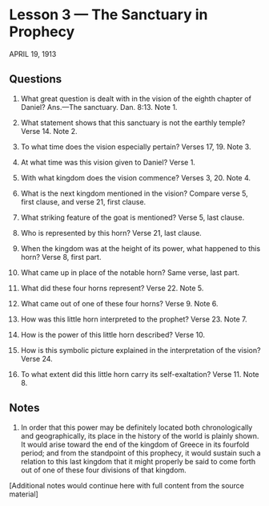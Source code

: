 # Lesson 3 — The Sanctuary in Prophecy
APRIL 19, 1913

## Questions

1. What great question is dealt with in the vision of the eighth chapter of Daniel? Ans.—The sanctuary. Dan. 8:13. Note 1.

2. What statement shows that this sanctuary is not the earthly temple? Verse 14. Note 2.

3. To what time does the vision especially pertain? Verses 17, 19. Note 3.

4. At what time was this vision given to Daniel? Verse 1.

5. With what kingdom does the vision commence? Verses 3, 20. Note 4.

6. What is the next kingdom mentioned in the vision? Compare verse 5, first clause, and verse 21, first clause.

7. What striking feature of the goat is mentioned? Verse 5, last clause.

8. Who is represented by this horn? Verse 21, last clause.

9. When the kingdom was at the height of its power, what happened to this horn? Verse 8, first part.

10. What came up in place of the notable horn? Same verse, last part.

11. What did these four horns represent? Verse 22. Note 5.

12. What came out of one of these four horns? Verse 9. Note 6.

13. How was this little horn interpreted to the prophet? Verse 23. Note 7.

14. How is the power of this little horn described? Verse 10.

15. How is this symbolic picture explained in the interpretation of the vision? Verse 24.

16. To what extent did this little horn carry its self-exaltation? Verse 11. Note 8.

## Notes

1. In order that this power may be definitely located both chronologically and geographically, its place in the history of the world is plainly shown. It would arise toward the end of the kingdom of Greece in its fourfold period; and from the standpoint of this prophecy, it would sustain such a relation to this last kingdom that it might properly be said to come forth out of one of these four divisions of that kingdom.

[Additional notes would continue here with full content from the source material]